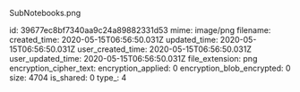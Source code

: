 SubNotebooks.png

id: 39677ec8bf7340aa9c24a89882331d53
mime: image/png
filename: 
created_time: 2020-05-15T06:56:50.031Z
updated_time: 2020-05-15T06:56:50.031Z
user_created_time: 2020-05-15T06:56:50.031Z
user_updated_time: 2020-05-15T06:56:50.031Z
file_extension: png
encryption_cipher_text: 
encryption_applied: 0
encryption_blob_encrypted: 0
size: 4704
is_shared: 0
type_: 4